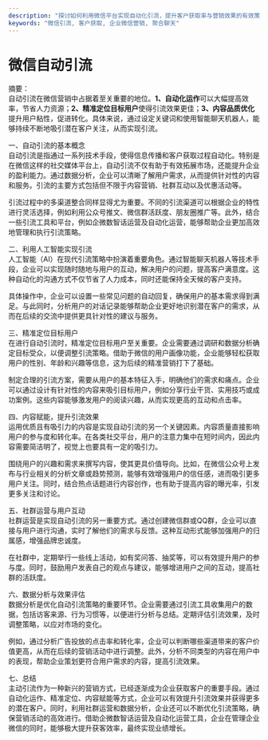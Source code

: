 ```yaml
---
description: "探讨如何利用微信平台实现自动化引流，提升客户获取率与营销效果的有效策略与工具。"
keywords: "微信引流, 客户获取, 企业微信营销, 聚合聊天"
---
```

# 微信自动引流

摘要：  
自动引流在微信营销中占据着至关重要的地位。**1、自动化运作**可以大幅提高效率，节省人力资源；**2、精准定位目标用户**使得引流效果更佳；**3、内容品质优化**提升用户粘性，促进转化。具体来说，通过设定关键词和使用智能聊天机器人，能够持续不断地吸引潜在客户关注，从而实现引流。

一、自动引流的基本概念  
自动引流是指通过一系列技术手段，使得信息传播和客户获取过程自动化。特别是在微信这样的社交媒体平台上，自动引流不仅有助于有效拓展市场，还能提升企业的盈利能力。通过数据分析，企业可以清晰了解用户需求，从而提供针对性的内容和服务。引流的主要方式包括但不限于内容营销、社群互动以及优惠活动等。

引流过程中的多渠道整合同样显得尤为重要。不同的引流渠道可以根据企业的特性进行灵活选择，例如利用公众号推文、微信群活跃度、朋友圈推广等。此外，结合一些引流工具和平台，例如企微数智话运营及自动化运营，能够帮助企业更加高效地管理和执行引流策略。

二、利用人工智能实现引流  
人工智能（AI）在现代引流策略中扮演着重要角色。通过智能聊天机器人等技术手段，企业可以实现随时随地与用户的互动，解决用户的问题，提高客户满意度。这种自动化的沟通方式不仅节省了人力成本，同时还能保持全天候的客户支持。

具体操作中，企业可以设置一些常见问题的自动回复，确保用户的基本需求得到满足。与此同时，分析用户的对话记录能够帮助企业更好地识别潜在客户的需求，从而在后续的交流中提供更具针对性的建议与服务。

三、精准定位目标用户  
在进行自动引流时，精准定位目标用户至关重要。企业需要通过调研和数据分析确定目标受众，以便调整引流策略。借助于微信的用户画像功能，企业能够轻松获取用户的性别、年龄和兴趣等信息，这为后续的精准营销打下了基础。

制定合理的引流方案，需要从用户的基本特征入手，明确他们的需求和痛点。企业可以通过设计有针对性的内容来吸引目标用户，例如分享行业干货、实用技巧或成功案例。这些内容能够激发用户的阅读兴趣，从而实现更高的互动和点击率。

四、内容赋能，提升引流效果  
运用优质且有吸引力的内容是实现自动引流的另一个关键因素。内容质量直接影响用户的参与度和转化率。在各类社交平台，用户的注意力集中在短时间内，因此内容需要简洁明了，视觉上也要具有一定的吸引力。

围绕用户的兴趣和需求来撰写内容，使其更具价值导向。比如，在微信公众号上发布与行业相关的分析文章或趋势预测，能够有效增强用户的信任感，进而吸引更多用户关注。同时，结合热点话题进行内容创作，也有助于提高内容的曝光率，引发更多关注和讨论。

五、社群运营与用户互动  
社群运营是实现自动引流的另一重要方式。通过创建微信群或QQ群，企业可以直接与用户进行沟通，实时了解他们的需求与反馈。这种互动形式能够加强用户的归属感，增强品牌忠诚度。

在社群中，定期举行一些线上活动，如有奖问答、抽奖等，可以有效提升用户的参与度。同时，鼓励用户发表自己的观点与建议，能够增进用户之间的互动，提高社群的活跃度。

六、数据分析与效果评估  
数据分析是优化自动引流策略的重要环节。企业需要通过引流工具收集用户的数据，包括访客来源、行为习惯等，以便进行分析与总结。定期评估引流效果，及时调整策略，以应对市场的变化。

例如，通过分析广告投放的点击率和转化率，企业可以判断哪些渠道带来的客户价值更高，从而在后续的营销活动中进行调整。此外，分析不同类型的内容在用户中的表现，帮助企业策划更符合用户需求的内容，提高引流效果。

七、总结  
主动引流作为一种新兴的营销方式，已经逐渐成为企业获取客户的重要手段。通过自动化运作、精准定位、内容赋能等方式，企业可以有效提升引流效果并获得更多的潜在客户。同时，利用社群运营和数据分析，企业还可以不断优化引流策略，确保营销活动的高效进行。借助企微数智话运营及自动化运营工具，企业在管理企业微信的同时，能够极大提升获客效率，最终实现业绩增长。
